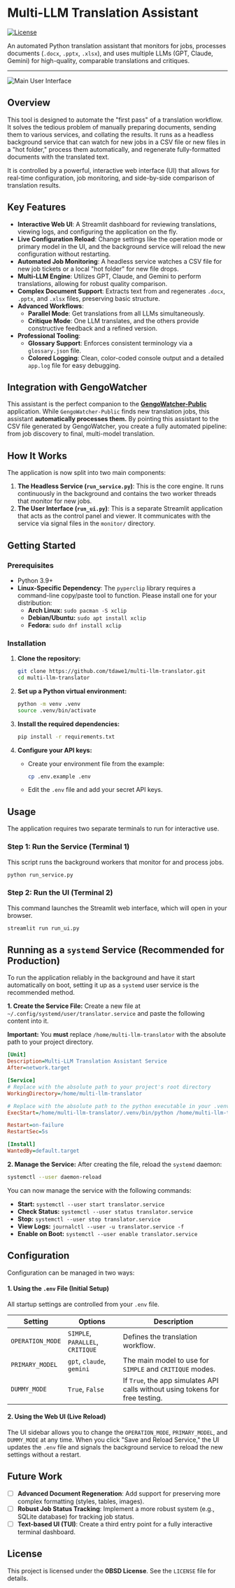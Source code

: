 # Multi-LLM Translation Assistant

[![License](https://img.shields.io/badge/License-0BSD-blue.svg)](https://opensource.org/licenses/0BSD)

An automated Python translation assistant that monitors for jobs, processes documents (`.docx`, `.pptx`, `.xlsx`), and uses multiple LLMs (GPT, Claude, Gemini) for high-quality, comparable translations and critiques.

---

![Main User Interface](https'://raw.githubusercontent.com/tdawe1/multi-llm-translator/main/assets/screenshot-main-ui.png')

## Overview

This tool is designed to automate the "first pass" of a translation workflow. It solves the tedious problem of manually preparing documents, sending them to various services, and collating the results. It runs as a headless background service that can watch for new jobs in a CSV file or new files in a "hot folder," process them automatically, and regenerate fully-formatted documents with the translated text.

It is controlled by a powerful, interactive web interface (UI) that allows for real-time configuration, job monitoring, and side-by-side comparison of translation results.

## Key Features

- **Interactive Web UI**: A Streamlit dashboard for reviewing translations, viewing logs, and configuring the application on the fly.
- **Live Configuration Reload**: Change settings like the operation mode or primary model in the UI, and the background service will reload the new configuration without restarting.
- **Automated Job Monitoring**: A headless service watches a CSV file for new job tickets or a local "hot folder" for new file drops.
- **Multi-LLM Engine**: Utilizes GPT, Claude, and Gemini to perform translations, allowing for robust quality comparison.
- **Complex Document Support**: Extracts text from and regenerates `.docx`, `.pptx`, and `.xlsx` files, preserving basic structure.
- **Advanced Workflows**:
    - **Parallel Mode**: Get translations from all LLMs simultaneously.
    - **Critique Mode**: One LLM translates, and the others provide constructive feedback and a refined version.
- **Professional Tooling**:
    - **Glossary Support**: Enforces consistent terminology via a `glossary.json` file.
    * **Colored Logging**: Clean, color-coded console output and a detailed `app.log` file for easy debugging.

## Integration with GengoWatcher

This assistant is the perfect companion to the [**GengoWatcher-Public**](https://github.com/tdawe1/GengoWatcher-Public) application. While `GengoWatcher-Public` finds new translation jobs, this assistant **automatically processes them.** By pointing this assistant to the CSV file generated by GengoWatcher, you create a fully automated pipeline: from job discovery to final, multi-model translation.

## How It Works

The application is now split into two main components:

1.  **The Headless Service (`run_service.py`)**: This is the core engine. It runs continuously in the background and contains the two worker threads that monitor for new jobs.
2.  **The User Interface (`run_ui.py`)**: This is a separate Streamlit application that acts as the control panel and viewer. It communicates with the service via signal files in the `monitor/` directory.

## Getting Started

### Prerequisites

- Python 3.9+
- **Linux-Specific Dependency**: The `pyperclip` library requires a command-line copy/paste tool to function. Please install one for your distribution:
  - **Arch Linux:** `sudo pacman -S xclip`
  - **Debian/Ubuntu:** `sudo apt install xclip`
  - **Fedora:** `sudo dnf install xclip`

### Installation

1.  **Clone the repository:**
    ```bash
    git clone https://github.com/tdawe1/multi-llm-translator.git
    cd multi-llm-translator
    ```

2.  **Set up a Python virtual environment:**
    ```bash
    python -m venv .venv
    source .venv/bin/activate
    ```

3.  **Install the required dependencies:**
    ```bash
    pip install -r requirements.txt
    ```

4.  **Configure your API keys:**
    - Create your environment file from the example:
      ```bash
      cp .env.example .env
      ```
    - Edit the `.env` file and add your secret API keys.

## Usage

The application requires two separate terminals to run for interactive use.

### Step 1: Run the Service (Terminal 1)

This script runs the background workers that monitor for and process jobs.

```bash
python run_service.py
```

### Step 2: Run the UI (Terminal 2)

This command launches the Streamlit web interface, which will open in your browser.

```bash
streamlit run run_ui.py
```

## Running as a `systemd` Service (Recommended for Production)

To run the application reliably in the background and have it start automatically on boot, setting it up as a `systemd` user service is the recommended method.

**1. Create the Service File:**
   Create a new file at `~/.config/systemd/user/translator.service` and paste the following content into it.

   **Important:** You **must** replace `/home/multi-llm-translator` with the absolute path to your project directory.

   ```ini
   [Unit]
   Description=Multi-LLM Translation Assistant Service
   After=network.target

   [Service]
   # Replace with the absolute path to your project's root directory
   WorkingDirectory=/home/multi-llm-translator

   # Replace with the absolute path to the python executable in your .venv
   ExecStart=/home/multi-llm-translator/.venv/bin/python /home/multi-llm-translator/run_service.py

   Restart=on-failure
   RestartSec=5s

   [Install]
   WantedBy=default.target
   ```

**2. Manage the Service:**
   After creating the file, reload the `systemd` daemon:
   ```bash
   systemctl --user daemon-reload
   ```

   You can now manage the service with the following commands:
   - **Start:** `systemctl --user start translator.service`
   - **Check Status:** `systemctl --user status translator.service`
   - **Stop:** `systemctl --user stop translator.service`
   - **View Logs:** `journalctl --user -u translator.service -f`
   - **Enable on Boot:** `systemctl --user enable translator.service`

## Configuration

Configuration can be managed in two ways:

#### 1. Using the `.env` File (Initial Setup)

All startup settings are controlled from your `.env` file.

| Setting                   | Options                           | Description                                                                    |
| ------------------------- | --------------------------------- | ------------------------------------------------------------------------------ |
| `OPERATION_MODE`          | `SIMPLE`, `PARALLEL`, `CRITIQUE`  | Defines the translation workflow.                                              |
| `PRIMARY_MODEL`           | `gpt`, `claude`, `gemini`         | The main model to use for `SIMPLE` and `CRITIQUE` modes.                       |
| `DUMMY_MODE`              | `True`, `False`                   | If `True`, the app simulates API calls without using tokens for free testing.  |

#### 2. Using the Web UI (Live Reload)

The UI sidebar allows you to change the `OPERATION_MODE`, `PRIMARY_MODEL`, and `DUMMY_MODE` at any time. When you click "Save and Reload Service," the UI updates the `.env` file and signals the background service to reload the new settings without a restart.

## Future Work

- [ ] **Advanced Document Regeneration**: Add support for preserving more complex formatting (styles, tables, images).
- [ ] **Robust Job Status Tracking**: Implement a more robust system (e.g., SQLite database) for tracking job status.
- [ ] **Text-based UI (TUI)**: Create a third entry point for a fully interactive terminal dashboard.

## License

This project is licensed under the **0BSD License**. See the `LICENSE` file for details.
```